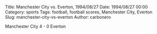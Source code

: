 Title: Manchester City vs. Everton, 1994/08/27
Date: 1994/08/27 00:00
Category: sports
Tags: football, football scores, Manchester City, Everton
Slug: manchester-city-vs-everton
Author: carbonero


Manchester City 4 - 0 Everton
